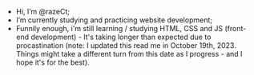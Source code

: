 - Hi, I’m @razeCt;
- I’m currently studying and practicing website development;
- Funnily enough, i'm still learning / studying HTML, CSS and JS (front-end development) - It's taking longer than expected due to procastination (note: I updated this read me in October 19th, 2023. Things might take a different turn from this date as I progress - and I hope it's for the best).

<!---
razeCt/razeCt is a ✨ special ✨ repository because its `README.md` (this file) appears on your GitHub profile.
You can click the Preview link to take a look at your changes.
--->
